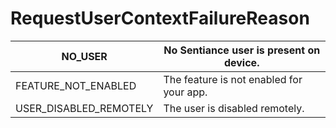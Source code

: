 # RequestUserContextFailureReason

| NO\_USER                 | No Sentiance user is present on device.  |
| ------------------------ | ---------------------------------------- |
| FEATURE\_NOT\_ENABLED    | The feature is not enabled for your app. |
| USER\_DISABLED\_REMOTELY | The user is disabled remotely.           |

